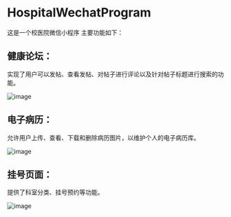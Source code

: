 # HospitalWechatProgram
这是一个校医院微信小程序
主要功能如下：
## 健康论坛：
实现了用户可以发帖、查看发帖、对帖子进行评论以及针对帖子标题进行搜索的功能。

![image](https://github.com/fragrn/HospitalWechatProgram/assets/112929820/c302f904-774d-474f-8233-11f42c5a6c27)

## 电子病历：
允许用户上传、查看、下载和删除病历图片，以维护个人的电子病历库。

![image](https://github.com/fragrn/HospitalWechatProgram/assets/112929820/7539ae33-12d7-431e-a9b6-dde45bab37f0)

## 挂号页面：
提供了科室分类、挂号预约等功能。

![image](https://github.com/fragrn/HospitalWechatProgram/assets/112929820/4542f322-91ff-4bef-a9db-3fe9085b6f8e)
